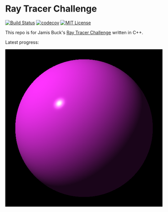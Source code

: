 # Ray Tracer Challenge

[![Build Status](https://travis-ci.org/karangovil/ray_tracer.svg?branch=master)](https://travis-ci.org/karangovil/ray_tracer)
[![codecov](https://codecov.io/gh/codecov/karangovil/branch/master/graph/badge.svg)](https://codecov.io/gh/karangovil/ray_tracer)
[![MIT License][license-badge]](LICENSE.md)

This repo is for Jamis Buck's [Ray Tracer Challenge](https://pragprog.com/book/jbtracer/the-ray-tracer-challenge) written in C++.

Latest progress:

![alt text](https://raw.githubusercontent.com/karangovil/ray_tracer/master/latest.png)

[license-badge]:   https://img.shields.io/badge/license-MIT-007EC7.svg
